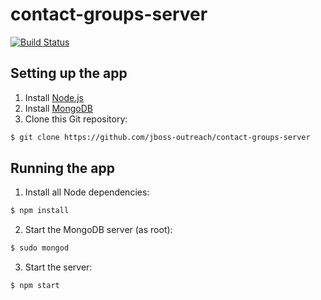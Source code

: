 # contact-groups-server

[![Build Status](https://travis-ci.org/jboss-outreach/contact-groups-server.svg?branch=master)](https://travis-ci.org/jboss-outreach/contact-groups-server)

## Setting up the app
1. Install [Node.js](https://nodejs.org)
2. Install [MongoDB](https://mongodb.com)
3. Clone this Git repository:
```bash
$ git clone https://github.com/jboss-outreach/contact-groups-server
```

## Running the app
1. Install all Node dependencies:
```bash
$ npm install
```
2. Start the MongoDB server (as root):
```bash
$ sudo mongod
```
3. Start the server:
```bash
$ npm start
```
